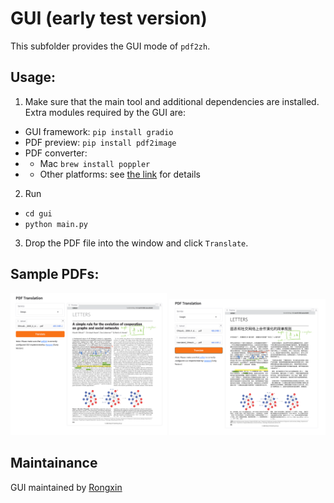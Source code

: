 # GUI (early test version)

This subfolder provides the GUI mode of `pdf2zh`.

## Usage:
1. Make sure that the main tool and additional dependencies are installed. Extra modules required by the GUI are:

- GUI framework: `pip install gradio`
- PDF preview: `pip install pdf2image`
- PDF converter:
- - Mac `brew install poppler`
- - Other platforms: see [the link](https://pypi.org/project/pdf2image/) for details

2. Run
- `cd gui`
- `python main.py`

3. Drop the PDF file into the window and click `Translate`.

## Sample PDFs:

  <img src="./img/before.png" width="250" alt="Original">
  <img src="./img/after.png" width="250" alt="Translated">

## Maintainance
GUI maintained by [Rongxin](https://github.com/reycn)